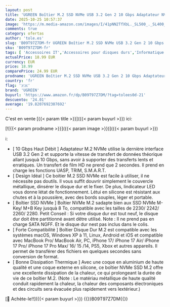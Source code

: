 ```yaml
---
layout: post
title: 'UGREEN Boîtier M.2 SSD NVMe USB 3.2 Gen 2 10 Gbps Adaptateur NVMe SSD M.2 2230 2242 2260 2280 Compatible avec iPhone 17 Pro Max Air 16 15 Mac MacBook PC Windows Linux PS5 Xbox Deux Câbles Inclus'
date: 2025-10-25 10:57:37
image: 'https://m.media-amazon.com/images/I/41pNN2TfXbL._SL500_._SL400_.jpg'
comments: true
category: ofertas
author: 'tole.es'
slug: 'B09T97Z7DM-fr UGREEN Boîtier M.2 SSD NVMe USB 3.2 Gen 2 10 Gbps...'
sku: 'B09T97Z7DM-fr'
tags: [ 'Accessoires IT','Accessoires pour disques durs','Informatique','Logements','ugreen','🇫🇷', ]
actualPrice: 18.99 EUR
currency: EUR
price: 18.99
comparePrice: 24.99 EUR
prodname: 'UGREEN Boîtier M.2 SSD NVMe USB 3.2 Gen 2 10 Gbps Adaptateur NVMe SSD M.2 2230 2242 2260 2280 Compatible avec iPhone 17 Pro Max Air 16 15 Mac MacBook PC Windows Linux PS5 Xbox Deux Câbles Inclus'
country: 'fr'
flag: '🇫🇷'
brand: 'UGREEN'
buyurl: 'https://www.amazon.fr/dp/B09T97Z7DM/?tag=tolees0d-21'
descuento: '24.01'
average: '19.8207692307692'
---
```


C'est en vente [{{< param title >}}]({{< param buyurl >}}) ici:

[![{{< param prodname >}}]({{< param image >}})]({{< param buyurl >}})

ℹ️:

- [ 10 Gbps Haut Débit ] Adaptateur M.2 NVMe utilise la dernière interface USB 3.2 Gen 2 et supporte la vitesse de transfert de données théorique allant jusquà 10 Gbps, sans avoir à supporter des transferts lents et erratiques. Un transfert de film HD ne prend que 2 secondes. Il prend en charge les fonctions UASP, TRIM, S.M.A.R.T.
- [ Design Idéal ] Ce boitier M.2 SSD NVMe est facile à utiliser, il ne nécessite pas doutils. Il vous suffit douvrir simplement le couvercle métallique, dinsérer le disque dur et le fixer. De plus, lindicateur LED vous donne létat de fonctionnement. Létui en silicone est résistant aux chutes et à la poussière, avec des bords souples, léger et portable.
- [ Boîtier SSD NVMe ] Boîtier NVMe M.2 sadapte bien aux SSD NVMe M-Key/ M+B Key jusquà 8 To, compatible avec les tailles de 2230/ 2242/ 2260/ 2280. Petit Conseil : Si votre disque dur est tout neuf, le disque dur doit être partitionné avant dêtre utilisé. Note : Il ne prend pas en charge SATA NGFF. Et le disque dur nest pas inclus dans le colis.
- [ Forte Compatibilité ] Boîtier Disque Dur M.2 est compatible avec les systèmes macOS, Windows XP à 11, Linux, Android et iOS et compatible avec MacBook Pro/ MacBook Air, PC, iPhone 17/ iPhone 17 Air/ iPhone 17 Pro/ iPhone 17 Pro Max/ 16/ 15 /14, PS5, Xbox et autres appareils. Il permet de transférer des fichiers en quelques secondes sans conversion de format.
- [ Bonne Dissipation Thermique ] Avec une coque en aluminium de haute qualité et une coque externe en silicone, ce boîtier NVMe SSD M.2 offre une excellente dissipation de la chaleur, ce qui prolongeant la durée de vie de ce boîtier M.2. (Note : Le matériau métallique de haute qualité conduit rapidement la chaleur, la chaleur des composants électroniques et des circuits sera évacuée plus rapidement vers lextérieur.)

[🛒 Achète-le!!]({{< param buyurl >}})
{{<world>}}B09T97Z7DM{{</world>}}

